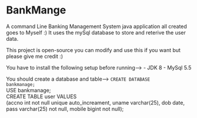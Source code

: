 # BankMange
A command Line Banking Management System java application all created goes to Myself :)
It uses the mySql database to store and reterive the user data. 

This project is open-source you can modify and use this if you want 
but please give me credit :)

You have to install the following setup before running-->
    - JDK 8
    - MySql 5.5
    
You should create a database and table-->
    <code>CREATE DATABASE bankmanage;</code></br>
           USE bankmanage;</br>
          CREATE TABLE user VALUES<br />
          (accno int not null unique auto_increament, uname varchar(25), dob date, pass varchar(25) not null, mobile bigint not null);</code>
